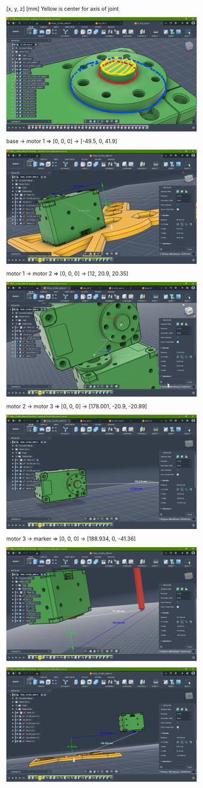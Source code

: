 [x, y, z] [mm] Yellow is center for axis of joint

![1748975689486](image/README/1748975689486.png)

base -> motor 1 => [0, 0, 0] -> [-49.5, 0, 41.9]

![1748978847913](image/README/1748978847913.png)

motor 1 -> motor 2 => [0, 0, 0] -> [12, 20.9, 20.35]

![1748976130627](image/README/1748976130627.png)

motor 2 -> motor 3 => [0, 0, 0] -> [178.001, -20.9, -20.89]

![1748976228913](image/README/1748976228913.png)

motor 3 -> marker => [0, 0, 0] -> [188.934, 0, -41.36]

![1748978794771](image/README/1748978794771.png)

![1748978747662](image/README/1748978747662.png)
